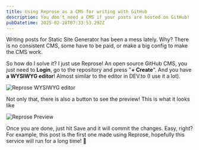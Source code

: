 ```yaml
---
title: Using Reprose as a CMS for writing with GitHub
description: You don't need a CMS if your posts are hosted on GitHub!
pubDatetime: 2025-02-28T07:33:53.292Z
---
```

Writing posts for Static Site Generator has been a mess lately. Why? There is no consistent CMS, some have to be paid, or make a big config to make the CMS work.

So how do I solve it? I just use Reprose! An open source GitHub CMS, you just need to **Login**, go to the repository and press "**+ Create**". And you have **a WYSIWYG editor**! Almost similar to the editor in DEV.to (I use it a lot).

![Reprose WYSIWYG editor](https://res.cloudinary.com/w3teal/image/upload/v1740790800/reprose_ghvtkf.png)

Not only that, there is also a button to see the preview! This is what it looks like

![Reprose Preview](https://res.cloudinary.com/w3teal/image/upload/v1740790817/reprose-preview_lreyk9.png)

Once you are done, just hit Save and it will commit the changes. Easy, right? For example, this post is the first one made using Reprose, hopefully this service will run for a long time! 🥰